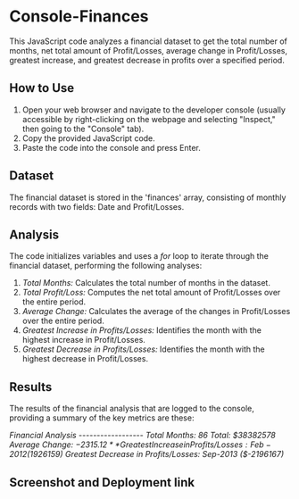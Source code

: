 # Console-Finances

 This JavaScript code analyzes a financial dataset to get the total number of months, net total amount of Profit/Losses, average change in Profit/Losses, greatest increase, and greatest decrease in profits over a specified period.


 ## How to Use

 1. Open your web browser and navigate to the developer console (usually accessible by right-clicking on the webpage and selecting "Inspect," then going to the "Console" tab).
 2. Copy the provided JavaScript code.
 3. Paste the code into the console and press Enter.

## Dataset 

The financial dataset is stored in the 'finances' array, consisting of monthly records with two fields: Date and Profit/Losses.

## Analysis

The code initializes variables and uses a *for* loop to iterate through the financial dataset, performing the following analyses:

1. *Total Months:* Calculates the total number of months in the dataset.
2. *Total Profit/Loss:* Computes the net total amount of Profit/Losses over the entire period.
3. *Average Change:* Calculates the average of the changes in Profit/Losses over the entire period.
4. *Greatest Increase in Profits/Losses:* Identifies the month with the highest increase in Profit/Losses.
5. *Greatest Decrease in Profits/Losses:* Identifies the month with the highest decrease in Profit/Losses.

## Results

The results of the financial analysis that are logged to the console, providing a summary of the key metrics are these: 

*Financial Analysis*
*------------------*
*Total Months: 86*
*Total: $38382578*
*Average Change: $-2315.12*
*Greatest Increase in Profits/Losses: Feb-2012 ($1926159)*
*Greatest Decrease in Profits/Losses: Sep-2013 ($-2196167)*

## Screenshot and Deployment link

